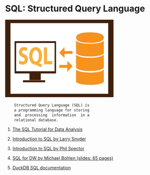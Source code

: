 # SQL: Structured Query Language

<img src="./sql_image.jpeg" alt="sql" width="350" height="250">

		Structured Query Language (SQL) is 
		a programming language for storing 
		and  processing  information  in a 
		relational database.

1. [The SQL Tutorial for Data Analysis](/https://mode.com/sql-tutorial/introduction-to-sql)

2. [Introduction to SQL by Larry Snyder](./introduction_to_SQL_by_Larry_Snyder.pdf)

3. [Introduction to SQL by Phil Spector](./introduction_to_SQL_by_Phil_Spector.pdf)

4. [SQL for DW by Michael Bohlen (slides: 65 pages)](./sql_for_DW_by_Michael_Bohlen_slides_65_pages.pdf)

5. [DuckDB SQL documentation](https://duckdb.org/docs/sql/introduction)

